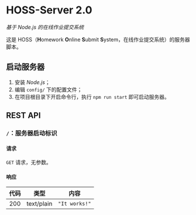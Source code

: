 # HOSS-Server 2.0

*基于 Node.js 的在线作业提交系统*

这是 HOSS（**H**omework **O**nline **S**ubmit **S**ystem，在线作业提交系统）的服务器脚本。

## 启动服务器

1. 安装 *Node.js*；
2. 编辑 `config/` 下的配置文件；
3. 在项目根目录下开启命令行，执行 `npm run start` 即可启动服务器。

## REST API

### `/`：服务器启动标识

#### 请求

`GET` 请求，无参数。

#### 响应

| 代码  |     类型     |     内容      |
| :---: | :----------: | :-----------: |
|  200  | text/plain | `"It works!"` |
